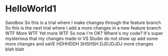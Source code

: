 # HelloWorld1
Sandbox
So this is a trial where I make changes through the feature branch
So this is the next trial where I add a more changes in a new feature branch
WTF
More WTF
Yet more WTF
So now I'm OK?
Where's my code?
It's super mysterious that my changes made in VS Studio do not show up
add some more changes and saVE
HDHHDDH
SHSHSH
DJDJDJDJ
more changes
blah blah

